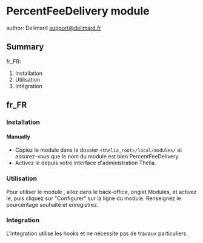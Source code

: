 PercentFeeDelivery module
==================
author: Delimard <support@delimard.fr>

Summary
-------

fr_FR:
1.  Installation
2.  Utilisation
3.  Intégration


fr_FR
-----

### Installation

#### Manually

* Copiez le module dans le dossier ```<thelia_root>/local/modules/```  et assurez-vous que le nom du module est bien PercentFeeDelivery.
* Activez le depuis votre interface d'administration Thelia.


### Utilisation

Pour utiliser le module , allez dans le back-office, onglet Modules, et activez le,
puis cliquez sur "Configurer" sur la ligne du module. Renseignez le pourcentage souhaité et enregistrez.



### Intégration

L'integration utilise les hooks et ne nécessite pas de travaux particuliers.



